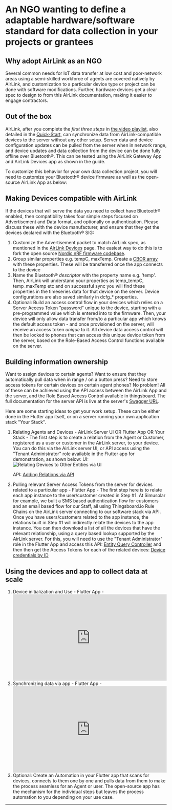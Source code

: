 # An NGO wanting to define a adaptable hardware/software standard for data collection in your projects or grantees

## Why adopt AirLink as an NGO

Several common needs for IoT data transfer at low cost and poor-network areas using a semi-skilled workforce of agents are covered natively by AirLink, and customization to a particular device type or project can be done with software modifications. Further, hardware devices get a clear spec to design to from this AirLink documentation, making it easier to engage contractors.

## Out of the box

AirLink, after you complete the *first three steps* in [the video playlist](https://www.youtube.com/playlist?list=PLzs9gB3KSMw_u0zuKGCKE0x2EER0s6ONP), also detailed in the [Quick-Start](Quick-start%20guide.md), can synchronize data from AirLink-compatible devices to the server without any other setup. Server data and device configuration updates can be pulled from the server when in network range, and device updates and data collection from the device can be done fully offline over Bluetooth®. This can be tested using the AirLink Gateway App and AirLink Devices app as shown in the guide.

To customize this behavior for your own data collection project, you will need to customize your Bluetooth® device firmware as well as the open-source AirLink App as below:

## Making Devices compatible with AirLink

If the devices that will serve the data you need to collect have Bluetooth® enabled, then compatibility takes four simple steps focused on Advertisement and Data format, and optionally on authentication. Please discuss these with the device manufacturer, and ensure that they get the devices declared with the Bluetooth® SIG:

1. Customize the Advertisement packet to match AirLink spec, as mentioned in the [AirLink Devices](AirLink%20Devices.md) page. The easiest way to do this is to fork the open source [Nordic nRF firmware codebase](https://www.nordicsemi.com/Products/Bluetooth-Low-Energy).
2. Group similar properties e.g. tempC, maxTemp. Create a [CBOR array](https://cbor.me) with these properties. These will be transferred once the app connects to the device
3. Name the Bluetooth® *descriptor* with the property name e.g. 'temp'. Then, AirLink will understand your properties as temp_tempC, temp_maxTemp etc and on successful sync you will find these properties in the timeseries data for that device on the server. Device configurations are also saved similarly in dcfg_* properties.
4. Optional: Build an access control flow in your devices which relies on a Server Access Token "password" unique to the device, starting with a pre-programmed value which is entered into to the firmware. Then, your device will only allow data transfer from/to a particular app which knows the default access token - and once provisioned on the server, will receive an access token *unique* to it. All device data access control will then be locked to phones that can access this unique device token from the server, based on the Role-Based Access Control functions available on the server.

## Building information ownership

Want to assign devices to certain agents? Want to ensure that they automatically pull data when in range / on a button press? Need to store access tokens for certain devices on certain agent phones? No problem! All of these can be achieved using the API access between the AirLink App and the server, and the Role Based Access Control available in thingsboard. The full documentation for the server API is live at the server's [Swagger URL](https://airlink.enaccess.org/swagger-ui.html).

Here are some starting ideas to get your work setup. These can be either done in the Flutter app itself, or on a server running your own application stack "Your Stack".

1. Relating Agents and Devices - AirLink Server UI OR Flutter App OR Your Stack - The first step is to create a relation from the Agent or Customer, registered as a user or customer in the AirLink server, to your device. You can do this via the AirLink server UI, or API access using the "Tenant Administrator" role available in the Flutter app for demonstration, as shown below:
    UI: ![Relating Devices to Other Entities via UI](AirLink%20Server/RelatingDevicesToEntities.gif)

    API: [Adding Relations via API](https://airlink.enaccess.org/swagger-ui/#/entity-relation-controller/saveRelationUsingPOST)

2. Pulling relevant Server Access Tokens from the server for devices related to a particular app - Flutter App - The first step here is to relate each app instance to the user/customer created in Step #1. At Simusolar for example, we built a SMS based authentication flow for customers and an email based flow for our Staff, all using Thingsboard.io Rule Chains on the AirLink server connecting to our software stack via API. Once you have users/customers related to the app instance, the relations built in Step #1 will indirectly relate the devices to the app instance. You can then download a list of all the devices that have the relevant relationship, using a query based lookup supported by the AirLink server. For this, you will need to use the "Tenant Administrator" role in the Flutter App and access this API:
    [Entity Query Controller](https://airlink.enaccess.org/swagger-ui/#/entity-query-controller)
    and then then get the Access Tokens for each of the related devices:
    [Device credentials by ID](https://airlink.enaccess.org/swagger-ui/#/device-controller/getDeviceCredentialsByDeviceIdUsingGET)

## Using the devices and app to collect data at scale

1. Device initialization and Use - Flutter App -
     <style>
     .youtube-embed-container {
     position: relative;
     padding-bottom: 56.25%;
     height: 0;
     overflow:
     hidden; max-width: 100%;
     }
     .youtube-embed-container iframe,
     .youtube-embed-container object,
     .youtube-embed-container embed { position: absolute; top: 0; left: 0; width: 100%; height: 100%; }
     </style>
     <div class="youtube-embed-container">
     <iframe
     src="https://youtube.com/embed/L4Tj_V7B4CE?enablejsapi=1"
     frameborder="0"
     allow="accelerometer; autoplay; clipboard-write; encrypted-media; gyroscope; picture-in-picture; web-share"
     allowfullscreen>
     </iframe>
     </div>
2. Synchronizing data via app - Flutter App -
     <style>
     .youtube-embed-container {
     position: relative;
     padding-bottom: 56.25%;
     height: 0;
     overflow:
     hidden; max-width: 100%;
     }
     .youtube-embed-container iframe,
     .youtube-embed-container object,
     .youtube-embed-container embed { position: absolute; top: 0; left: 0; width: 100%; height: 100%; }
     </style>
     <div class="youtube-embed-container">
     <iframe
     src="https://youtube.com/embed/2zY5vETH4zk?enablejsapi=1"
     frameborder="0"
     allow="accelerometer; autoplay; clipboard-write; encrypted-media; gyroscope; picture-in-picture; web-share"
     allowfullscreen>
     </iframe>
     </div>
3. Optional: Create an Automation in your Flutter app that scans for devices, connects to them one by one and pulls data from them to make the process seamless for an Agent or user. The open-source app has the mechanism for the individual steps but leaves the process automation to you depending on your use case.

---
